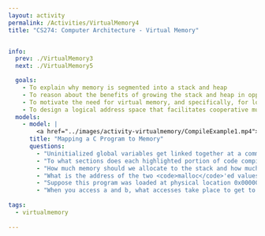 ```yaml
---
layout: activity
permalink: /Activities/VirtualMemory4
title: "CS274: Computer Architecture - Virtual Memory"


info:
  prev: ./VirtualMemory3
  next: ./VirtualMemory5

  goals: 
    - To explain why memory is segmented into a stack and heap
    - To reason about the benefits of growing the stack and heap in opposite directions
    - To motivate the need for virtual memory, and specifically, for logical addressing
    - To design a logical address space that facilitates cooperative multitasking
  models:
    - model: |
        <a href="../images/activity-virtualmemory/CompileExample1.mp4"><img src="../images/activity-virtualmemory/CompileExample1-still.png" alt="An example C program that allocates two integers, adds them together, and stores their sum in an uninitialized global variable"></a>
      title: "Mapping a C Program to Memory"
      questions:
        - "Uninitialized global variables get linked together at a common memory address across all the code modules in your program.  So, if you have two globals with the same name, they end up pointing to the same memory address.  Why can't we immediately place an uninitialized global variable on the stack or data section of a module as soon as we see it, and where might we place it instead?"
        - "To what sections does each highlighted portion of code compile in a C program?"
        - "How much memory should we allocate to the stack and how much to the heap?  In other words, how should we divide up our available memory among these regions?"
        - "What is the address of the two <code>malloc</code>'ed values?  How about the integer variables <code>a</code> and <code>b</code>?"
        - "Suppose this program was loaded at physical location 0x00000100.  What would be the actual physical addresses of the two <code>malloc</code>'ed values?  What mathematical operator would we need to apply to the logical address of each <code>malloc</code>'ed space?  Hint - the warmup question will show you the starting address of each region of a program!"
        - "When you access a and b, what accesses take place to get to the heap?"
    
tags:
  - virtualmemory
  
---
```


<!-- https://www.mentimeter.com/s/281bcef1bfc35d3433a2b128219e7305/6cb58194111a/edit -->
